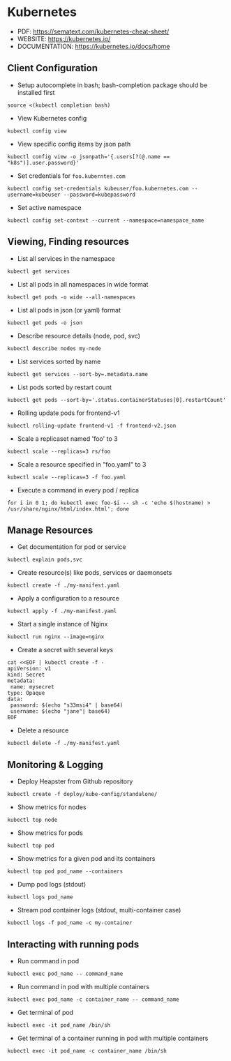 # Kubernetes

* PDF: https://sematext.com/kubernetes-cheat-sheet/
* WEBSITE: https://kubernetes.io/
* DOCUMENTATION: https://kubernetes.io/docs/home

## Client Configuration

* Setup autocomplete in bash; bash-completion package should be installed first
```
source <(kubectl completion bash)
```

* View Kubernetes config
```
kubectl config view
```

* View specific config items by json path
```
kubectl config view -o jsonpath='{.users[?(@.name == "k8s")].user.password}'
```

* Set credentials for `foo.kuberntes.com`
```
kubectl config set-credentials kubeuser/foo.kubernetes.com --username=kubeuser --password=kubepassword
```

* Set active namespace
```
kubectl config set-context --current --namespace=namespace_name
```

## Viewing, Finding resources

* List all services in the namespace
```
kubectl get services
```

* List all pods in all namespaces in wide format
```
kubectl get pods -o wide --all-namespaces
```

* List all pods in json (or yaml) format
```
kubectl get pods -o json
```

* Describe resource details (node, pod, svc)
```
kubectl describe nodes my-node
```

* List services sorted by name
```
kubectl get services --sort-by=.metadata.name
```

* List pods sorted by restart count
```
kubectl get pods --sort-by='.status.containerStatuses[0].restartCount'
```

* Rolling update pods for frontend-v1
```
kubectl rolling-update frontend-v1 -f frontend-v2.json
```

* Scale a replicaset named 'foo' to 3
```
kubectl scale --replicas=3 rs/foo
```

* Scale a resource specified in "foo.yaml" to 3
```
kubectl scale --replicas=3 -f foo.yaml
```

* Execute a command in every pod / replica
```
for i in 0 1; do kubectl exec foo-$i -- sh -c 'echo $(hostname) > /usr/share/nginx/html/index.html'; done
```

## Manage Resources

* Get documentation for pod or service
```
kubectl explain pods,svc
```

* Create resource(s) like pods, services or daemonsets
```
kubectl create -f ./my-manifest.yaml
```

* Apply a configuration to a resource
```
kubectl apply -f ./my-manifest.yaml
```

* Start a single instance of Nginx
```
kubectl run nginx --image=nginx
```

* Create a secret with several keys
```
cat <<EOF | kubectl create -f -
apiVersion: v1
kind: Secret
metadata:
 name: mysecret
type: Opaque
data:
 password: $(echo "s33msi4" | base64)
 username: $(echo "jane"| base64)
EOF
```

* Delete a resource
```
kubectl delete -f ./my-manifest.yaml
```

## Monitoring & Logging

* Deploy Heapster from Github repository
```
kubectl create -f deploy/kube-config/standalone/
```

* Show metrics for nodes
```
kubectl top node
```

* Show metrics for pods
```
kubectl top pod
```

* Show metrics for a given pod and its containers
```
kubectl top pod pod_name --containers
```

* Dump pod logs (stdout)
```
kubectl logs pod_name
```

* Stream pod container logs (stdout, multi-container case)
```
kubectl logs -f pod_name -c my-container
```

## Interacting with running pods

* Run command in pod
```
kubectl exec pod_name -- command_name
```

* Run command in pod with multiple containers
```
kubectl exec pod_name -c container_name -- command_name
```

* Get terminal of pod
```
kubectl exec -it pod_name /bin/sh
```

* Get terminal of a container running in pod with multiple containers
```
kubectl exec -it pod_name -c container_name /bin/sh
```
